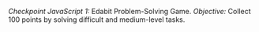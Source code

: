 *Checkpoint JavaScript 1:* Edabit Problem-Solving Game.
*Objective:* Collect 100 points by solving difficult and medium-level tasks.
